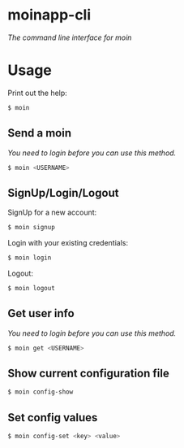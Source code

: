 # moinapp-cli

*The command line interface for moin*

# Usage

Print out the help:
```bash
$ moin
```

## Send a moin

*You need to login before you can use this method.*

```bash
$ moin <USERNAME>
```

## SignUp/Login/Logout

SignUp for a new account:
```bash
$ moin signup
```

Login with your existing credentials:
```bash
$ moin login
```

Logout:
```bash
$ moin logout
````

## Get user info

*You need to login before you can use this method.*

```bash
$ moin get <USERNAME>
```

## Show current configuration file

```bash
$ moin config-show
```

## Set config values

```bash
$ moin config-set <key> <value>
````
